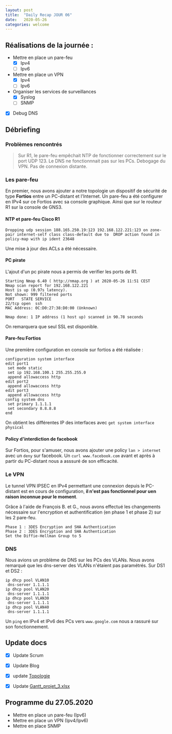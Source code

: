 ```yaml
---
layout: post
title:  "Daily Recap JOUR 06"
date:   2020-05-26
categories: welcome
---
```



## Réalisations de la journée :

 - Mettre en place un pare-feu 
   - [x] Ipv4
   - [ ] Ipv6
 - Mettre en place un VPN
   - [X] Ipv4
   - [ ] Ipv6
 - Organiser les services de surveillances
   - [x] Syslog
   - [ ] SNMP
 - [x] Debug DNS

## Débriefing

### Problèmes rencontrés

 > Sur R1, le pare-feu empêchait NTP de fonctionner correctement sur le port UDP 123.
 > Le DNS ne fonctionnnait pas sur les PCs. 
 > Debogage du VPN. Pas de connexion distante. 

### Les pare-feu
En premier, nous avons ajouter a notre topologie un dispositif de sécurité de type **Fortios** entre un PC-distant et l'Internet. 
Un pare-feu a été configurer en IPv4 sur ce Fortios avec sa console graphique. Ainsi que sur le routeur R1 sur la console de GNS3.

#### NTP et pare-feu Cisco R1
```
Dropping udp session 188.165.250.19:123 192.168.122.221:123 on zone-pair internet-self class class-default due to  DROP action found in policy-map with ip ident 23648
```
Une mise à jour des ACLs a été nécessaire.

#### PC pirate
L'ajout d'un pc pirate nous a permis de verifier les ports de R1.
```
Starting Nmap 6.40 ( http://nmap.org ) at 2020-05-26 11:51 CEST
Nmap scan report for 192.168.122.221
Host is up (0.97s latency).
Not shown: 999 filtered ports
PORT   STATE SERVICE
22/tcp open  ssh
MAC Address: 0C:D0:27:38:D0:00 (Unknown)

Nmap done: 1 IP address (1 host up) scanned in 90.78 seconds
```
On remarquera que seul SSL est disponible.

#### Pare-feu Fortios
Une première configuration en console sur fortios a été réalisée :
```
configuration system interface
edit port1		
 set mode static			
 set ip 192.168.100.1 255.255.255.0
 append allowaccess http
edit port2
 append allowaccess http
edit port3
 append allowaccess http
config system dns
 set primary 1.1.1.1
 set secondary 8.8.8.8
end
```
On obtient les différentes IP des interfaces avec `get system interface physical`

#### Policy d'interdiction de facebook
Sur Fortios, pour s'amuser, nous avons ajouter une policy `lan > internet` avec un `deny` sur facebook.
Un `curl www.facebook.com` avant et après à partir du PC-distant nous a asssuré de son efficacité.

### Le VPN 

Le tunnel VPN IPSEC en IPv4 permettant une connexion depuis le PC-distant est en cours de configuration, **il n'est pas fonctionnel pour uen raison inconnue pour le moment**.

Grâce à l'aide de François B. et G., nous avons effectué les changements nécessaire sur l'encryption et authentification (en phase 1 et phase 2) sur les 2 pare-feu.
```
Phase 1 : 3DES Encryption and SHA Authentication
Phase 2 : 3DES Encryption and SHA Authentication
Set the Diffie-Hellman Group to 5
``` 
### DNS

Nous avions un problème de DNS sur les PCs des VLANs. Nous avons remarqué que les dns-server des VLANs n'étaient pas paramétrés.
Sur DS1 et DS2 :
```
ip dhcp pool VLAN10
 dns-server 1.1.1.1
ip dhcp pool VLAN20
 dns-server 1.1.1.1
ip dhcp pool VLAN30
 dns-server 1.1.1.1
ip dhcp pool VLAN40
 dns-server 1.1.1.1
 ```
 Un `ping` en IPv4 et IPv6 des PCs vers `www.google.com` nous a rassuré sur son fonctionnement.

## Update docs

   - [x] Update Scrum
   - [x] Update Blog
   - [x] update [Topologie](https://github.com/reseau-2020/projet-three/blob/master/topologie20200526.png?raw=true)
   - [x] Update [Gantt_projet_3.xlsx](https://github.com/reseau-2020/projet-three/blob/master/Gantt_projet_3.xlsx)
    
    
## Programme du 27.05.2020
  
 - Mettre en place un pare-feu (Ipv6)
 - Mettre en place un VPN (Ipv4/Ipv6)
 - Mettre en place SNMP
  
